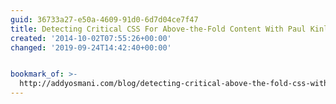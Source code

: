 ```yaml
---
guid: 36733a27-e50a-4609-91d0-6d7d04ce7f47
title: Detecting Critical CSS For Above-the-Fold Content With Paul Kinlan (Video)
created: '2014-10-02T07:55:26+00:00'
changed: '2019-09-24T14:42:40+00:00'


bookmark_of: >-
  http://addyosmani.com/blog/detecting-critical-above-the-fold-css-with-paul-kinlan-video/
---
```




